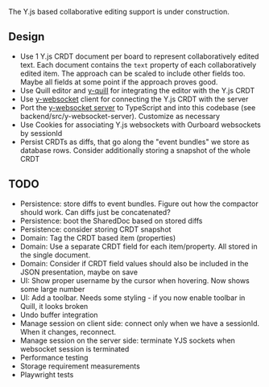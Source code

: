 The Y.js based collaborative editing support is under construction.

## Design

-   Use 1 Y.js CRDT document per board to represent collaboratively edited text. Each document contains the `text` property of each collaboratively edited item. The approach can be scaled to include other fields too. Maybe all fields at some point if the approach proves good.
-   Use Quill editor and [y-quill](https://github.com/yjs/y-quill) for integrating the editor with the Y.js CRDT
-   Use [y-websocket](https://github.com/yjs/y-websocket) client for connecting the Y.js CRDT with the server
-   Port the [y-websocket server](https://github.com/yjs/y-websocket/blob/master/bin/server.js) to TypeScript and into this codebase (see backend/src/y-websocket-server). Customize as necessary
-   Use Cookies for associating Y.js websockets with Ourboard websockets by sessionId
-   Persist CRDTs as diffs, that go along the "event bundles" we store as database rows. Consider additionally storing a snapshot of the whole CRDT

## TODO

-   Persistence: store diffs to event bundles. Figure out how the compactor should work. Can diffs just be concatenated?
-   Persistence: boot the SharedDoc based on stored diffs
-   Persistence: consider storing CRDT snapshot
-   Domain: Tag the CRDT based item (properties)
-   Domain: Use a separate CRDT field for each item/property. All stored in the single document.
-   Domain: Consider if CRDT field values should also be included in the JSON presentation, maybe on save
-   UI: Show proper username by the cursor when hovering. Now shows some large number
-   UI: Add a toolbar. Needs some styling - if you now enable toolbar in Quill, it looks broken
-   Undo buffer integration
-   Manage session on client side: connect only when we have a sessionId. When it changes, reconnect.
-   Manage session on the server side: terminate YJS sockets when websocket session is terminated
-   Performance testing
-   Storage requirement measurements
-   Playwright tests
